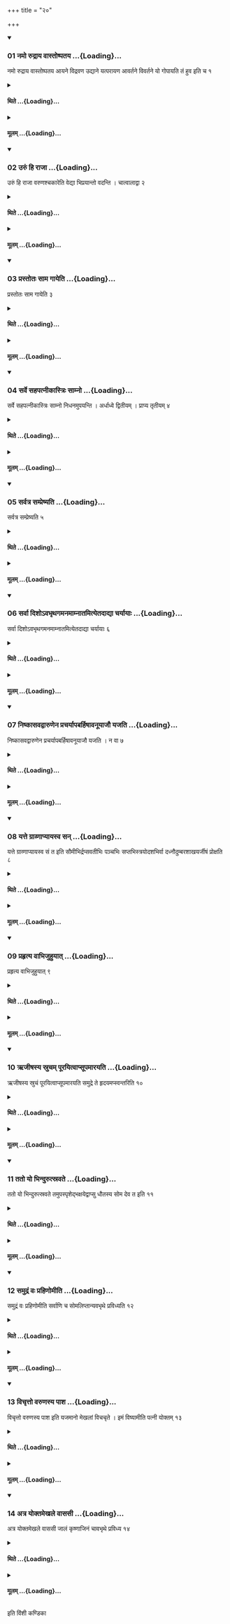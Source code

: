 +++
title = "२०"

+++

<div class="js_include" includetitle="true" newlevelforh1="3" unfilled url="/vedAH_yajuH/taittirIyam/sUtram/ApastambaH/shrautam/vishvAsa-prastutiH/13/20/01_namo_rudrAya_vAstoShpataya.md">
<details open><summary><h3>01 नमो रुद्राय वास्तोष्पतय ...{Loading}...</h3></summary>

नमो रुद्राय वास्तोष्पतय आयने विद्रवण उद्याने यत्परायण आवर्तने विवर्तने यो गोपायति तं हुव इति च १
</details>
</div>
<div class="js_include collapsed" newlevelforh1="4" title="थिते" unfilled url="/vedAH_yajuH/taittirIyam/sUtram/ApastambaH/shrautam/thite/13/20/01_namo_rudrAya_vAstoShpataya.md">
<details><summary><h4>थिते ...{Loading}...</h4></summary>

नमो रुद्राय वास्तोष्पतय आयने विद्रवण उद्याने यत्परायण आवर्तने विवर्तने यो गोपायति तं हुव इति च १
</details>
</div>
<div class="js_include collapsed" newlevelforh1="4" title="मूलम्" unfilled url="/vedAH_yajuH/taittirIyam/sUtram/ApastambaH/shrautam/mUlam/13/20/01_namo_rudrAya_vAstoShpataya.md">
<details><summary><h4>मूलम् ...{Loading}...</h4></summary>

नमो रुद्राय वास्तोष्पतय आयने विद्रवण उद्याने यत्परायण आवर्तने विवर्तने यो गोपायति तं हुव इति च १
</details>
</div>
<div class="js_include" includetitle="true" newlevelforh1="3" unfilled url="/vedAH_yajuH/taittirIyam/sUtram/ApastambaH/shrautam/vishvAsa-prastutiH/13/20/02_uruM_hi_rAjA.md">
<details open><summary><h3>02 उरुं हि राजा ...{Loading}...</h3></summary>

उरुं हि राजा वरुणश्चकारेति वेद्या भिप्रयान्तो वदन्ति । चात्वालाद्वा २
</details>
</div>
<div class="js_include collapsed" newlevelforh1="4" title="थिते" unfilled url="/vedAH_yajuH/taittirIyam/sUtram/ApastambaH/shrautam/thite/13/20/02_uruM_hi_rAjA.md">
<details><summary><h4>थिते ...{Loading}...</h4></summary>

उरुं हि राजा वरुणश्चकारेति वेद्या भिप्रयान्तो वदन्ति । चात्वालाद्वा २
</details>
</div>
<div class="js_include collapsed" newlevelforh1="4" title="मूलम्" unfilled url="/vedAH_yajuH/taittirIyam/sUtram/ApastambaH/shrautam/mUlam/13/20/02_uruM_hi_rAjA.md">
<details><summary><h4>मूलम् ...{Loading}...</h4></summary>

उरुं हि राजा वरुणश्चकारेति वेद्या भिप्रयान्तो वदन्ति । चात्वालाद्वा २
</details>
</div>
<div class="js_include" includetitle="true" newlevelforh1="3" unfilled url="/vedAH_yajuH/taittirIyam/sUtram/ApastambaH/shrautam/vishvAsa-prastutiH/13/20/03_prastotaH_sAma_gAyeti.md">
<details open><summary><h3>03 प्रस्तोतः साम गायेति ...{Loading}...</h3></summary>

प्रस्तोतः साम गायेति ३
</details>
</div>
<div class="js_include collapsed" newlevelforh1="4" title="थिते" unfilled url="/vedAH_yajuH/taittirIyam/sUtram/ApastambaH/shrautam/thite/13/20/03_prastotaH_sAma_gAyeti.md">
<details><summary><h4>थिते ...{Loading}...</h4></summary>

प्रस्तोतः साम गायेति ३
</details>
</div>
<div class="js_include collapsed" newlevelforh1="4" title="मूलम्" unfilled url="/vedAH_yajuH/taittirIyam/sUtram/ApastambaH/shrautam/mUlam/13/20/03_prastotaH_sAma_gAyeti.md">
<details><summary><h4>मूलम् ...{Loading}...</h4></summary>

प्रस्तोतः साम गायेति ३
</details>
</div>
<div class="js_include" includetitle="true" newlevelforh1="3" unfilled url="/vedAH_yajuH/taittirIyam/sUtram/ApastambaH/shrautam/vishvAsa-prastutiH/13/20/04_sarve_sahapatnIkAstriH_sAmno.md">
<details open><summary><h3>04 सर्वे सहपत्नीकास्त्रिः साम्नो ...{Loading}...</h3></summary>

सर्वे सहपत्नीकास्त्रिः साम्नो निधनमुपयन्ति । अर्धाध्वे द्वितीयम् । प्राप्य तृतीयम् ४
</details>
</div>
<div class="js_include collapsed" newlevelforh1="4" title="थिते" unfilled url="/vedAH_yajuH/taittirIyam/sUtram/ApastambaH/shrautam/thite/13/20/04_sarve_sahapatnIkAstriH_sAmno.md">
<details><summary><h4>थिते ...{Loading}...</h4></summary>

सर्वे सहपत्नीकास्त्रिः साम्नो निधनमुपयन्ति । अर्धाध्वे द्वितीयम् । प्राप्य तृतीयम् ४
</details>
</div>
<div class="js_include collapsed" newlevelforh1="4" title="मूलम्" unfilled url="/vedAH_yajuH/taittirIyam/sUtram/ApastambaH/shrautam/mUlam/13/20/04_sarve_sahapatnIkAstriH_sAmno.md">
<details><summary><h4>मूलम् ...{Loading}...</h4></summary>

सर्वे सहपत्नीकास्त्रिः साम्नो निधनमुपयन्ति । अर्धाध्वे द्वितीयम् । प्राप्य तृतीयम् ४
</details>
</div>
<div class="js_include" includetitle="true" newlevelforh1="3" unfilled url="/vedAH_yajuH/taittirIyam/sUtram/ApastambaH/shrautam/vishvAsa-prastutiH/13/20/05_sarvatra_sampreShyati.md">
<details open><summary><h3>05 सर्वत्र सम्प्रेष्यति ...{Loading}...</h3></summary>

सर्वत्र सम्प्रेष्यति ५
</details>
</div>
<div class="js_include collapsed" newlevelforh1="4" title="थिते" unfilled url="/vedAH_yajuH/taittirIyam/sUtram/ApastambaH/shrautam/thite/13/20/05_sarvatra_sampreShyati.md">
<details><summary><h4>थिते ...{Loading}...</h4></summary>

सर्वत्र सम्प्रेष्यति ५
</details>
</div>
<div class="js_include collapsed" newlevelforh1="4" title="मूलम्" unfilled url="/vedAH_yajuH/taittirIyam/sUtram/ApastambaH/shrautam/mUlam/13/20/05_sarvatra_sampreShyati.md">
<details><summary><h4>मूलम् ...{Loading}...</h4></summary>

सर्वत्र सम्प्रेष्यति ५
</details>
</div>
<div class="js_include" includetitle="true" newlevelforh1="3" unfilled url="/vedAH_yajuH/taittirIyam/sUtram/ApastambaH/shrautam/vishvAsa-prastutiH/13/20/06_sarvA_disho-vabhRthagamanamAmnAtamityetadAdyA_charyAyAH.md">
<details open><summary><h3>06 सर्वा दिशोऽवभृथगमनमाम्नातमित्येतदाद्या चर्यायाः ...{Loading}...</h3></summary>

सर्वा दिशोऽवभृथगमनमाम्नातमित्येतदाद्या चर्यायाः ६
</details>
</div>
<div class="js_include collapsed" newlevelforh1="4" title="थिते" unfilled url="/vedAH_yajuH/taittirIyam/sUtram/ApastambaH/shrautam/thite/13/20/06_sarvA_disho-vabhRthagamanamAmnAtamityetadAdyA_charyAyAH.md">
<details><summary><h4>थिते ...{Loading}...</h4></summary>

सर्वा दिशोऽवभृथगमनमाम्नातमित्येतदाद्या चर्यायाः ६
</details>
</div>
<div class="js_include collapsed" newlevelforh1="4" title="मूलम्" unfilled url="/vedAH_yajuH/taittirIyam/sUtram/ApastambaH/shrautam/mUlam/13/20/06_sarvA_disho-vabhRthagamanamAmnAtamityetadAdyA_charyAyAH.md">
<details><summary><h4>मूलम् ...{Loading}...</h4></summary>

सर्वा दिशोऽवभृथगमनमाम्नातमित्येतदाद्या चर्यायाः ६
</details>
</div>
<div class="js_include" includetitle="true" newlevelforh1="3" unfilled url="/vedAH_yajuH/taittirIyam/sUtram/ApastambaH/shrautam/vishvAsa-prastutiH/13/20/07_niShkAsavadvAruNena_pracharyApabarhiShAvanUyAjau_yajati.md">
<details open><summary><h3>07 निष्कासवद्वारुणेन प्रचर्यापबर्हिषावनूयाजौ यजति ...{Loading}...</h3></summary>

निष्कासवद्वारुणेन प्रचर्यापबर्हिषावनूयाजौ यजति । न वा ७
</details>
</div>
<div class="js_include collapsed" newlevelforh1="4" title="थिते" unfilled url="/vedAH_yajuH/taittirIyam/sUtram/ApastambaH/shrautam/thite/13/20/07_niShkAsavadvAruNena_pracharyApabarhiShAvanUyAjau_yajati.md">
<details><summary><h4>थिते ...{Loading}...</h4></summary>

निष्कासवद्वारुणेन प्रचर्यापबर्हिषावनूयाजौ यजति । न वा ७
</details>
</div>
<div class="js_include collapsed" newlevelforh1="4" title="मूलम्" unfilled url="/vedAH_yajuH/taittirIyam/sUtram/ApastambaH/shrautam/mUlam/13/20/07_niShkAsavadvAruNena_pracharyApabarhiShAvanUyAjau_yajati.md">
<details><summary><h4>मूलम् ...{Loading}...</h4></summary>

निष्कासवद्वारुणेन प्रचर्यापबर्हिषावनूयाजौ यजति । न वा ७
</details>
</div>
<div class="js_include" includetitle="true" newlevelforh1="3" unfilled url="/vedAH_yajuH/taittirIyam/sUtram/ApastambaH/shrautam/vishvAsa-prastutiH/13/20/08_yatte_grAvNApyAyasva_san.md">
<details open><summary><h3>08 यत्ते ग्राव्णाप्यायस्व सन् ...{Loading}...</h3></summary>

यत्ते ग्राव्णाप्यायस्व सं त इति सौमीभिर्द्रप्सवतीभिः पञ्चभिः सप्तभिस्त्रयोदशभिर्वा दध्नौदुम्बरशाखयर्जीषं प्रोक्षति ८
</details>
</div>
<div class="js_include collapsed" newlevelforh1="4" title="थिते" unfilled url="/vedAH_yajuH/taittirIyam/sUtram/ApastambaH/shrautam/thite/13/20/08_yatte_grAvNApyAyasva_san.md">
<details><summary><h4>थिते ...{Loading}...</h4></summary>

यत्ते ग्राव्णाप्यायस्व सं त इति सौमीभिर्द्रप्सवतीभिः पञ्चभिः सप्तभिस्त्रयोदशभिर्वा दध्नौदुम्बरशाखयर्जीषं प्रोक्षति ८
</details>
</div>
<div class="js_include collapsed" newlevelforh1="4" title="मूलम्" unfilled url="/vedAH_yajuH/taittirIyam/sUtram/ApastambaH/shrautam/mUlam/13/20/08_yatte_grAvNApyAyasva_san.md">
<details><summary><h4>मूलम् ...{Loading}...</h4></summary>

यत्ते ग्राव्णाप्यायस्व सं त इति सौमीभिर्द्रप्सवतीभिः पञ्चभिः सप्तभिस्त्रयोदशभिर्वा दध्नौदुम्बरशाखयर्जीषं प्रोक्षति ८
</details>
</div>
<div class="js_include" includetitle="true" newlevelforh1="3" unfilled url="/vedAH_yajuH/taittirIyam/sUtram/ApastambaH/shrautam/vishvAsa-prastutiH/13/20/09_prahRtya_vAbhijuhuyAt.md">
<details open><summary><h3>09 प्रहृत्य वाभिजुहुयात् ...{Loading}...</h3></summary>

प्रहृत्य वाभिजुहुयात् ९
</details>
</div>
<div class="js_include collapsed" newlevelforh1="4" title="थिते" unfilled url="/vedAH_yajuH/taittirIyam/sUtram/ApastambaH/shrautam/thite/13/20/09_prahRtya_vAbhijuhuyAt.md">
<details><summary><h4>थिते ...{Loading}...</h4></summary>

प्रहृत्य वाभिजुहुयात् ९
</details>
</div>
<div class="js_include collapsed" newlevelforh1="4" title="मूलम्" unfilled url="/vedAH_yajuH/taittirIyam/sUtram/ApastambaH/shrautam/mUlam/13/20/09_prahRtya_vAbhijuhuyAt.md">
<details><summary><h4>मूलम् ...{Loading}...</h4></summary>

प्रहृत्य वाभिजुहुयात् ९
</details>
</div>
<div class="js_include" includetitle="true" newlevelforh1="3" unfilled url="/vedAH_yajuH/taittirIyam/sUtram/ApastambaH/shrautam/vishvAsa-prastutiH/13/20/10_RjIShasya_srucham_pUrayitvApsUpamArayati.md">
<details open><summary><h3>10 ऋजीषस्य स्रुचम् पूरयित्वाप्सूपमारयति ...{Loading}...</h3></summary>

ऋजीषस्य स्रुचं पूरयित्वाप्सूपमारयति समुद्रे ते हृदयमप्स्वन्तरिति १०
</details>
</div>
<div class="js_include collapsed" newlevelforh1="4" title="थिते" unfilled url="/vedAH_yajuH/taittirIyam/sUtram/ApastambaH/shrautam/thite/13/20/10_RjIShasya_srucham_pUrayitvApsUpamArayati.md">
<details><summary><h4>थिते ...{Loading}...</h4></summary>

ऋजीषस्य स्रुचं पूरयित्वाप्सूपमारयति समुद्रे ते हृदयमप्स्वन्तरिति १०
</details>
</div>
<div class="js_include collapsed" newlevelforh1="4" title="मूलम्" unfilled url="/vedAH_yajuH/taittirIyam/sUtram/ApastambaH/shrautam/mUlam/13/20/10_RjIShasya_srucham_pUrayitvApsUpamArayati.md">
<details><summary><h4>मूलम् ...{Loading}...</h4></summary>

ऋजीषस्य स्रुचं पूरयित्वाप्सूपमारयति समुद्रे ते हृदयमप्स्वन्तरिति १०
</details>
</div>
<div class="js_include" includetitle="true" newlevelforh1="3" unfilled url="/vedAH_yajuH/taittirIyam/sUtram/ApastambaH/shrautam/vishvAsa-prastutiH/13/20/11_tato_yo_bhindurutsravate.md">
<details open><summary><h3>11 ततो यो भिन्दुरुत्स्रवते ...{Loading}...</h3></summary>

ततो यो भिन्दुरुत्स्रवते तमुपस्पृशेद्भक्षयेद्वाप्सु धौतस्य सोम देव त इति ११
</details>
</div>
<div class="js_include collapsed" newlevelforh1="4" title="थिते" unfilled url="/vedAH_yajuH/taittirIyam/sUtram/ApastambaH/shrautam/thite/13/20/11_tato_yo_bhindurutsravate.md">
<details><summary><h4>थिते ...{Loading}...</h4></summary>

ततो यो भिन्दुरुत्स्रवते तमुपस्पृशेद्भक्षयेद्वाप्सु धौतस्य सोम देव त इति ११
</details>
</div>
<div class="js_include collapsed" newlevelforh1="4" title="मूलम्" unfilled url="/vedAH_yajuH/taittirIyam/sUtram/ApastambaH/shrautam/mUlam/13/20/11_tato_yo_bhindurutsravate.md">
<details><summary><h4>मूलम् ...{Loading}...</h4></summary>

ततो यो भिन्दुरुत्स्रवते तमुपस्पृशेद्भक्षयेद्वाप्सु धौतस्य सोम देव त इति ११
</details>
</div>
<div class="js_include" includetitle="true" newlevelforh1="3" unfilled url="/vedAH_yajuH/taittirIyam/sUtram/ApastambaH/shrautam/vishvAsa-prastutiH/13/20/12_samudraM_vaH_prahiNomIti.md">
<details open><summary><h3>12 समुद्रं वः प्रहिणोमीति ...{Loading}...</h3></summary>

समुद्रं वः प्रहिणोमीति सर्वाणि च सोमलिप्तान्यवभृथे प्रविध्यति १२
</details>
</div>
<div class="js_include collapsed" newlevelforh1="4" title="थिते" unfilled url="/vedAH_yajuH/taittirIyam/sUtram/ApastambaH/shrautam/thite/13/20/12_samudraM_vaH_prahiNomIti.md">
<details><summary><h4>थिते ...{Loading}...</h4></summary>

समुद्रं वः प्रहिणोमीति सर्वाणि च सोमलिप्तान्यवभृथे प्रविध्यति १२
</details>
</div>
<div class="js_include collapsed" newlevelforh1="4" title="मूलम्" unfilled url="/vedAH_yajuH/taittirIyam/sUtram/ApastambaH/shrautam/mUlam/13/20/12_samudraM_vaH_prahiNomIti.md">
<details><summary><h4>मूलम् ...{Loading}...</h4></summary>

समुद्रं वः प्रहिणोमीति सर्वाणि च सोमलिप्तान्यवभृथे प्रविध्यति १२
</details>
</div>
<div class="js_include" includetitle="true" newlevelforh1="3" unfilled url="/vedAH_yajuH/taittirIyam/sUtram/ApastambaH/shrautam/vishvAsa-prastutiH/13/20/13_vichRtto_varuNasya_pAsha.md">
<details open><summary><h3>13 विचृत्तो वरुणस्य पाश ...{Loading}...</h3></summary>

विचृत्तो वरुणस्य पाश इति यजमानो मेखलां विचचृते । इमं विष्यामीति पत्नी योक्तम् १३
</details>
</div>
<div class="js_include collapsed" newlevelforh1="4" title="थिते" unfilled url="/vedAH_yajuH/taittirIyam/sUtram/ApastambaH/shrautam/thite/13/20/13_vichRtto_varuNasya_pAsha.md">
<details><summary><h4>थिते ...{Loading}...</h4></summary>

विचृत्तो वरुणस्य पाश इति यजमानो मेखलां विचचृते । इमं विष्यामीति पत्नी योक्तम् १३
</details>
</div>
<div class="js_include collapsed" newlevelforh1="4" title="मूलम्" unfilled url="/vedAH_yajuH/taittirIyam/sUtram/ApastambaH/shrautam/mUlam/13/20/13_vichRtto_varuNasya_pAsha.md">
<details><summary><h4>मूलम् ...{Loading}...</h4></summary>

विचृत्तो वरुणस्य पाश इति यजमानो मेखलां विचचृते । इमं विष्यामीति पत्नी योक्तम् १३
</details>
</div>
<div class="js_include" includetitle="true" newlevelforh1="3" unfilled url="/vedAH_yajuH/taittirIyam/sUtram/ApastambaH/shrautam/vishvAsa-prastutiH/13/20/14_atra_yoktamekhale_vAsasI.md">
<details open><summary><h3>14 अत्र योक्तमेखले वाससी ...{Loading}...</h3></summary>

अत्र योक्तमेखले वाससी जालं कृष्णाजिनं चावभृथे प्रविध्य १४
</details>
</div>
<div class="js_include collapsed" newlevelforh1="4" title="थिते" unfilled url="/vedAH_yajuH/taittirIyam/sUtram/ApastambaH/shrautam/thite/13/20/14_atra_yoktamekhale_vAsasI.md">
<details><summary><h4>थिते ...{Loading}...</h4></summary>

अत्र योक्तमेखले वाससी जालं कृष्णाजिनं चावभृथे प्रविध्य १४
</details>
</div>
<div class="js_include collapsed" newlevelforh1="4" title="मूलम्" unfilled url="/vedAH_yajuH/taittirIyam/sUtram/ApastambaH/shrautam/mUlam/13/20/14_atra_yoktamekhale_vAsasI.md">
<details><summary><h4>मूलम् ...{Loading}...</h4></summary>

अत्र योक्तमेखले वाससी जालं कृष्णाजिनं चावभृथे प्रविध्य १४
</details>
</div>

  
इति विंशी कण्डिका 
